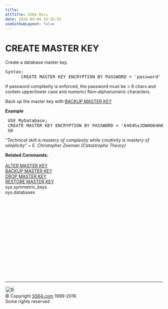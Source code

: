 ```yaml
---
title:
altTitle: SS64 Docs
date: 2016-09-04 19:26:55
useGithubLayout: false
---
```

<!-- #BeginLibraryItem "/Library/head_sql.lbi" --><!-- #EndLibraryItem --><h1>CREATE MASTER KEY</h1>
<p>Create a  database master key.</p>
<pre>Syntax:
      CREATE MASTER KEY ENCRYPTION BY PASSWORD = '<i>password</i>'</pre>
<p>If password complexity is enforced, the password must be &gt; 8 chars and contain upper/lower case and numeric/ Non-alphanumeric characters.</p>
<p>Back up the master key with <a href="masterkey_b.html">BACKUP MASTER KEY</a></p>
<p><b>Example</b></p>
<pre> USE MyDatabase;<br> CREATE MASTER KEY ENCRYPTION BY PASSWORD = '6464hxJDWHO64H#64n77';<br> GO</pre>
<p class="quote"><i>"Technical skill is mastery of complexity while creativity is mastery of
  simplicity" ~ E. Christopher 
Zeeman (Catastrophe Theory)</i></p>
<p><b>Related  Commands:</b><br>
  <br>
  <a href="masterkey_a.html">ALTER MASTER KEY</a><br>
  <a href="masterkey_b.html">BACKUP MASTER KEY</a> <a href="masterkey_d.html"><br>DROP MASTER KEY</a> <br>
  <a href="masterkey_r.html">RESTORE MASTER KEY</a><br>
  sys.symmetric_keys<br>
  sys.databases</p><!-- #BeginLibraryItem "/Library/foot_sql.lbi" --><p>
<!-- ss64-sql -->
<ins class="adsbygoogle" style="display:inline-block;width:300px;height:250px" data-ad-client="ca-pub-6140977852749469" data-ad-slot="6953563613"></ins>
<script>
(adsbygoogle = window.adsbygoogle || []).push({});
</script></p>
<hr>
<div id="bl" class="footer"><a href="masterkey_c.html#"><img src="../images/top.png" width="30" height="22" alt="Back to the Top"></a></div>
<div id="br" class="footer, tagline">© Copyright <a href="http://ss64.com/">SS64.com</a> 1999-2016<br>
Some rights reserved</div><!-- #EndLibraryItem -->

